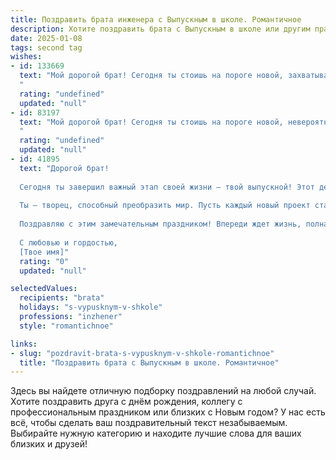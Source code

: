 ```yaml
---
title: Поздравить брата инженера с Выпускным в школе. Романтичное
description: Хотите поздравить брата с Выпускным в школе или другим праздником? Наш ИИ создаст незабываемое поздравление, а вы обязательно выделитесь среди других.  
date: 2025-01-08
tags: second tag
wishes:
- id: 133669
  text: "Мой дорогой брат! Сегодня ты стоишь на пороге новой, захватывающей жизни,  оставляя позади школьные годы и отправляясь в мир инженерных свершений.  Пусть твой путь будет полон блестящих идей, невероятных открытий и  радости от воплощения самых смелых проектов.  Твоя решительность и талант – это звезды, которые будут освещать тебе дорогу к успеху.  Я бесконечно горжусь тобой и верю в твою светлую будущность. С выпускным, любимый брат!
  "
  rating: "undefined"
  updated: "null"
- id: 83197
  text: "Мой дорогой брат! Сегодня ты стоишь на пороге новой, невероятно захватывающей жизни,  где твои знания и талант инженера раскроются во всей своей силе.  В этот волнующий день, в день твоего выпускного, я хочу пожелать тебе не только блестящего будущего, полного интересных проектов и достижений, но и  того самого вдохновения, которое будет сопровождать тебя на каждом шагу, превращая каждый твой проект в произведение искусства.  Пусть твоя дорога будет светлой и радостной, полной любви и веры в себя!  Я горжусь тобой, мой любимый брат!
  "
  rating: "undefined"
  updated: "null"
- id: 41895
  text: "Дорогой брат!
  
  Сегодня ты завершил важный этап своей жизни — твой выпускной! Этот день наполнен гордостью и надеждой, как яркие звезды на ночном небе. Ты уже совершил множество шагов на пути к своей мечте, и я уверен, что с профессией инженера перед тобой откроются безграничные горизонты.
  
  Ты — творец, способный преобразить мир. Пусть каждый новый проект станет для тебя искусством, а все идеи — живыми картинами. Желаю тебе вдохновения, смелости и творческого полета. Пусть каждый твой день будет наполнен радостью открытия, а сердце всегда горит огнем любви к тому, что ты делаешь.
  
  Поздравляю с этим замечательным праздником! Впереди ждет жизнь, полная удивительных свершений. Верю в твои силы и таланты!
  
  С любовью и гордостью,
  [Твое имя]"
  rating: "0"
  updated: "null"

selectedValues:
  recipients: "brata"
  holidays: "s-vypusknym-v-shkole"
  professions: "inzhener"
  style: "romantichnoe"

links:
- slug: "pozdravit-brata-s-vypusknym-v-shkole-romantichnoe"
  title: "Поздравить брата с Выпускным в школе. Романтичное"
---
```


Здесь вы найдете отличную подборку поздравлений на любой случай. 
Хотите поздравить друга с днём рождения, коллегу с профессиональным праздником или близких с Новым годом? У нас есть всё, чтобы сделать ваш поздравительный текст незабываемым. Выбирайте нужную категорию и находите лучшие слова для ваших близких и друзей!
